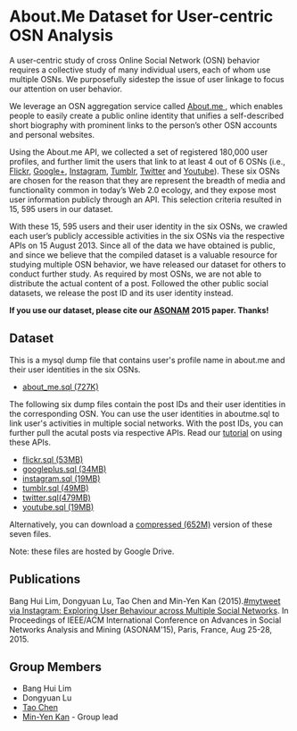 # About.Me Dataset for User-centric OSN Analysis

A user-centric study of cross Online Social Network (OSN) behavior requires a collective study of many individual users, each of whom use multiple OSNs. We purposefully sidestep the issue of user linkage to focus our attention on user behavior.
     
We leverage an OSN aggregation service called <a href="https://about.me/">About.me </a>, which enables people to easily create a public online identity that unifies a self-described short biography with prominent links to the person’s other OSN accounts and personal websites.


Using the About.me API, we collected a set of registered 180,000 user profiles, 
     and further limit the users that link to at least 4 out of 6 OSNs 
     (i.e., <a href="https://www.flickr.com/">Flickr</a>, 
     <a href="https://plus.google.com/">Google+</a>, 
     <a href="https://instagram.com/">Instagram</a>, 
     <a href="https://www.tumblr.com/">Tumblr</a>, 
     <a href="https://twitter.com">Twitter</a> and 
     <a href="https://www.youtube.com/">Youtube</a>). 
     These six OSNs are chosen for the reason that they are represent 
     the breadth of media and functionality common in today’s Web 2.0 ecology, 
     and they expose most user information publicly through an API.
     This selection criteria resulted in 15, 595 users in our dataset.
     
     
With these 15, 595 users and their user identity in the six OSNs,
	we crawled each user’s publicly accessible activities in the six OSNs via
	the respective APIs on 15 August 2013. Since all of the data
	we have obtained is public, and since we believe that the
	compiled dataset is a valuable resource for studying multiple
	OSN behavior, we have released our dataset for others to
	conduct further study. As required by most OSNs, we are not able 
    to distribute the actual content of a post. Followed the
    other public social datasets, 
    we release the post ID and its user identity instead.   
    
**If you use our dataset, please cite our [ASONAM](http://www.comp.nus.edu.sg/~kanmy/papers/asonam15.pdf) 2015 paper.  Thanks!**


## Dataset
This is a mysql dump file that contains user's profile name in about.me and their user identities in the six OSNs. 
* <A HREF="https://drive.google.com/open?id=0Bxi6M1XYLbjUQTFkUWV6bUthcVk">about_me.sql (727K) </A>

The following six dump files contain the post IDs and their user identities in the corresponding OSN. You can use the user identities in aboutme.sql to link user's activities in multiple social networks. With the post IDs, you can further pull
the acutal posts via respective APIs. Read our <a href="instructions.md" target="_blank">tutorial</a> on using these APIs.
      
* <A HREF="https://drive.google.com/open?id=0Bxi6M1XYLbjUUjJLVERRT2Q3ZTg">flickr.sql (53MB) </A>     
* <A HREF="https://drive.google.com/open?id=0Bxi6M1XYLbjUeXlXQ1ZyNU9zUVE">googleplus.sql (34MB) </A>
* <A HREF="https://drive.google.com/open?id=0Bxi6M1XYLbjUWUltek5lOGlaUGs">instagram.sql (19MB) </A> 
* <A HREF="https://drive.google.com/open?id=0Bxi6M1XYLbjUMUZTSmFyNmFia1U">tumblr.sql (49MB) </A>
* <A HREF="https://drive.google.com/open?id=0Bxi6M1XYLbjUMU0tdEJKYng5WGc">twitter.sql(479MB) </A>
* <A HREF="https://drive.google.com/open?id=0Bxi6M1XYLbjUYU9iT28wWV91NE0">youtube.sql (19MB) </A>

Alternatively, you can download a <A HREF="https://drive.google.com/open?id=0Bxi6M1XYLbjUckZzd3N0d3habFk">compressed (652M)</A> version of these seven files.

Note: these files are hosted by Google Drive.

## Publications
Bang Hui Lim, Dongyuan Lu, Tao Chen and Min-Yen Kan (2015).[#mytweet via   Instagram: Exploring User Behaviour across Multiple Social Networks](http://www.comp.nus.edu.sg/~kanmy/papers/asonam15.pdf). In Proceedings of IEEE/ACM International Conference on Advances in Social Networks Analysis and Mining (ASONAM'15), Paris, France, Aug 25-28, 2015.

## Group Members
* Bang Hui Lim
* Dongyuan Lu
* <a href="http://www.cs.jhu.edu/~taochen/">Tao Chen</a>
* <a href="http://www.comp.nus.edu.sg/~kanmy/">Min-Yen Kan</a> - Group lead

